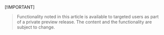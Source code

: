 [!IMPORTANT]
> Functionality noted in this article is available to targeted users as part of a private preview release. The content and the functionality are subject to change. 
